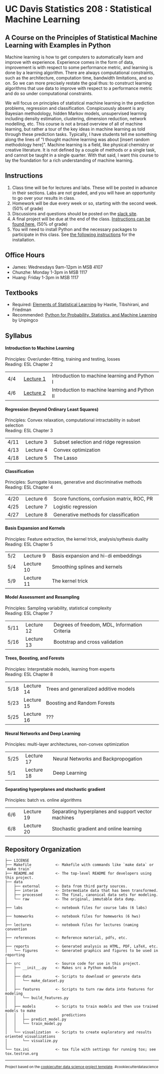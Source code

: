 UC Davis Statistics 208 : Statistical Machine Learning
==============================

A Course on the Principles of Statistical Machine Learning with Examples in Python
-----------------------------

Machine learning is how to get computers to automatically learn and improve with experience. Experience comes in the form of data, improvement is with respect to some performance metric, and learning is done by a learning algorithm. There are always computational constraints, such as the architecture, computation time, bandwidth limitations, and so on. So we can more precisely restate the goal thus: to construct learning algorithms that use data to improve with respect to a performance metric and do so under computational constraints.

We will focus on principles of statistical machine learning in the prediction problems, regression and classification.  Conspicuously absent is any Bayesian methodology, hidden Markov models, unsupervised learning including density estimation, clustering, dimension reduction, network modelling, etc.  This course is not a broad overview of all of machine learning, but rather a tour of the key ideas in machine learning as told through these prediction tasks.  Typically, I have students tell me something along the lines of "I thought machine learning was about [insert random methodology here]".  Machine learning is a field, like physical chemistry or creative literature.  It is not defined by a couple of methods or a single task, and cannot be taught in a single quarter.  With that said, I want this course to lay the foundation for a rich understanding of machine learning.

<h2>Instructions</h2>

1. Class time will be for lectures and labs.  These will be posted in advance in their sections.  Labs are not graded, and you will have an opportunity to go over your results in class.
1. Homework will be due every week or so, starting with the second week. (50% of grade)
1. Discussions and questions should be posted on the [slack site](https://ucdsta208.slack.com).
1. A final project will be due at the end of the class.  [Instructions can be found here.](misc/final_proj.md)  (50% of grade)
1. You will need to install Python and the necessary packages to participate in this class.  See [the following instructions](lectures/lecture1/lecture1.md) for the installation.

<h2>Office Hours</h2>

- James: Wednesdays 9am-12pm in MSB 4107
- Chunzhe: Monday 1-3pm in MSB 1117
- Huang: Friday 1-3pm in MSB 1117

<h2>Textbooks</h2>

- Required: <a href="https://statweb.stanford.edu/~tibs/ElemStatLearn/">Elements of Statistical Learning</a> by Hastie, Tibshirani, and Friedman
- Recommended: <a href="http://www.springer.com/us/book/9783319307152">Python for Probability, Statistics, and Machine Learning</a> by Unpingco

<h2>Syllabus</h2>

<h4>Introduction to Machine Learning</h4>

Principles: Over/under-fitting, training and testing, losses<br>
Reading: ESL Chapter 2
<table>
<tr><td width="50px">4/4</td><td width="100px"><a href="lectures/lecture1/lecture1.md">Lecture 1</a></td><td width="650px">Introduction to machine learning and Python I</td></tr>
<tr><td width="50px">4/6</td><td width="100px"><a href="lectures/lecture2/lecture2.md">Lecture 2</a></td><td width="650px">Introduction to machine learning and Python II</td></tr>
</table>

<h4>Regression (beyond Ordinary Least Squares)</h4>

Principles: Convex relaxation, computational intractability in subset selection<br>
Reading: ESL Chapter 3
<table>
<tr><td width="50px">4/11</td><td width="100px">Lecture 3</td><td width="650px">Subset selection and ridge regression</td></tr>
<tr><td width="50px">4/13</td><td width="100px">Lecture 4</td><td width="650px">Convex optimization</td></tr>
<tr><td width="50px">4/18</td><td width="100px">Lecture 5</td><td width="650px">The Lasso</td></tr>
</table>

<h4>Classification</h4>

Principles: Surrogate losses, generative and discriminative methods<br>
Reading: ESL Chapter 4
<table>
<tr><td width="50px">4/20</td><td width="100px">Lecture 6</td><td width="650px">Score functions, confusion matrix, ROC, PR</td></tr>
<tr><td width="50px">4/25</td><td width="100px">Lecture 7</td><td width="650px">Logistic regression</td></tr>
<tr><td width="50px">4/27</td><td width="100px">Lecture 8</td><td width="650px">Generative methods for classification</td></tr>
</table>

<h4>Basis Expansion and Kernels</h4>

Principles: Feature extraction, the kernel trick, analysis/sythesis duality<br>
Reading: ESL Chapter 5
<table>
<tr><td width="50px">5/2</td><td width="100px">Lecture 9</td><td width="650px">Basis expansion and hi-di embeddings</td></tr>
<tr><td width="50px">5/4</td><td width="100px">Lecture 10</td><td width="650px">Smoothing splines and kernels</td></tr>
<tr><td width="50px">5/9</td><td width="100px">Lecture 11</td><td width="650px">The kernel trick</td></tr>
</table>

<h4>Model Assessment and Resampling</h4>

Principles: Sampling variability, statistical complexity<br>
Reading: ESL Chapter 7
<table>
<tr><td width="50px">5/11</td><td width="100px">Lecture 12</td><td width="650px">Degrees of freedom, MDL, Information Criteria</td></tr>
<tr><td width="50px">5/16</td><td width="100px">Lecture 13</td><td width="650px">Bootstrap and cross validation</td></tr>
</table>

<h4>Trees, Boosting, and Forests</h4>

Principles: Interpretable models, learning from experts<br>
Reading: ESL Chapter 8
<table>
<tr><td width="50px">5/18</td><td width="105px">Lecture 14</td><td width="100%">Trees and generalized additive models</td></tr>
<tr><td width="50px">5/23</td><td width="105px">Lecture 15</td><td>Boosting and Random Forests</td></tr>
<tr><td width="50px">5/25</td><td width="105px">Lecture 16</td><td>???</td></tr>
</table>

<h4>Neural Networks and Deep Learning</h4>

Principles: multi-layer architectures, non-convex optimization
<table>
<tr><td width="50px">5/25</td><td width="100px">Lecture 17</td><td width="650px">Neural Networks and Backpropogation</td></tr>
<tr><td width="50px">5/1</td><td width="100px">Lecture 18</td><td width="650px">Deep Learning</td></tr>
</table>

<h4>Separating hyperplanes and stochastic gradient</h4>

Principles: batch vs. online algorithms
<table>
<tr><td width="50px">6/6</td><td width="100px">Lecture 19</td><td width="650px">Separating hyperplanes and support vector machines</td></tr>
<tr><td width="50px">6/8</td><td width="100px">Lecture 20</td><td width="650px">Stochastic gradient and online learning</td></tr>
</table>

Repository Organization
------------

    ├── LICENSE
    ├── Makefile           <- Makefile with commands like `make data` or `make train`
    ├── README.md          <- The top-level README for developers using this project.
    ├── data
    │   ├── external       <- Data from third party sources.
    │   ├── interim        <- Intermediate data that has been transformed.
    │   ├── processed      <- The final, canonical data sets for modeling.
    │   └── raw            <- The original, immutable data dump.
    │
    ├── labs               <- notebook files for course labs (6 labs)
    │
    ├── homeworks          <- notebook files for homeworks (6 hws)
    │
    ├── lectures           <- notebook files for lectures (naming convention 
    │
    ├── references         <- Reference material, pdfs, etc.
    │
    ├── reports            <- Generated analysis as HTML, PDF, LaTeX, etc.
    │   └── figures        <- Generated graphics and figures to be used in reporting
    │
    ├── src                <- Source code for use in this project.
    │   ├── __init__.py    <- Makes src a Python module
    │   │
    │   ├── data           <- Scripts to download or generate data
    │   │   └── make_dataset.py
    │   │
    │   ├── features       <- Scripts to turn raw data into features for modeling
    │   │   └── build_features.py
    │   │
    │   ├── models         <- Scripts to train models and then use trained models to make
    │   │   │                 predictions
    │   │   ├── predict_model.py
    │   │   └── train_model.py
    │   │
    │   └── visualization  <- Scripts to create exploratory and results oriented visualizations
    │       └── visualize.py
    │
    └── tox.ini            <- tox file with settings for running tox; see tox.testrun.org


--------

<p><small>Project based on the <a target="_blank" href="https://drivendata.github.io/cookiecutter-data-science/">cookiecutter data science project template</a>. #cookiecutterdatascience</small></p>
